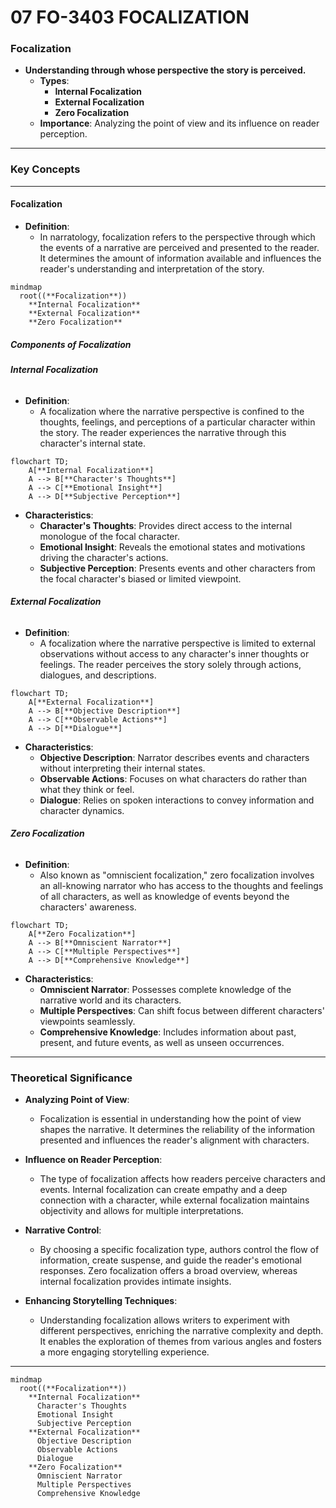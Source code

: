 # 07 FO-3403 FOCALIZATION

### **Focalization**

- **Understanding through whose perspective the story is perceived.**
  - **Types**:
    - **Internal Focalization**
    - **External Focalization**
    - **Zero Focalization**
  - **Importance**: Analyzing the point of view and its influence on reader perception.

---

### **Key Concepts**

---

#### **Focalization**

- **Definition**:
  - In narratology, focalization refers to the perspective through which the events of a narrative are perceived and presented to the reader. It determines the amount of information available and influences the reader's understanding and interpretation of the story.

```mermaid
mindmap
  root((**Focalization**))
    **Internal Focalization**
    **External Focalization**
    **Zero Focalization**
```

##### **Components of Focalization**

###### **Internal Focalization**

- **Definition**:
  - A focalization where the narrative perspective is confined to the thoughts, feelings, and perceptions of a particular character within the story. The reader experiences the narrative through this character's internal state.

```mermaid
flowchart TD;
    A[**Internal Focalization**]
    A --> B[**Character's Thoughts**]
    A --> C[**Emotional Insight**]
    A --> D[**Subjective Perception**]
```

- **Characteristics**:
  - **Character's Thoughts**: Provides direct access to the internal monologue of the focal character.
  - **Emotional Insight**: Reveals the emotional states and motivations driving the character's actions.
  - **Subjective Perception**: Presents events and other characters from the focal character's biased or limited viewpoint.

###### **External Focalization**

- **Definition**:
  - A focalization where the narrative perspective is limited to external observations without access to any character's inner thoughts or feelings. The reader perceives the story solely through actions, dialogues, and descriptions.

```mermaid
flowchart TD;
    A[**External Focalization**]
    A --> B[**Objective Description**]
    A --> C[**Observable Actions**]
    A --> D[**Dialogue**]
```

- **Characteristics**:
  - **Objective Description**: Narrator describes events and characters without interpreting their internal states.
  - **Observable Actions**: Focuses on what characters do rather than what they think or feel.
  - **Dialogue**: Relies on spoken interactions to convey information and character dynamics.

###### **Zero Focalization**

- **Definition**:
  - Also known as "omniscient focalization," zero focalization involves an all-knowing narrator who has access to the thoughts and feelings of all characters, as well as knowledge of events beyond the characters' awareness.

```mermaid
flowchart TD;
    A[**Zero Focalization**]
    A --> B[**Omniscient Narrator**]
    A --> C[**Multiple Perspectives**]
    A --> D[**Comprehensive Knowledge**]
```

- **Characteristics**:
  - **Omniscient Narrator**: Possesses complete knowledge of the narrative world and its characters.
  - **Multiple Perspectives**: Can shift focus between different characters' viewpoints seamlessly.
  - **Comprehensive Knowledge**: Includes information about past, present, and future events, as well as unseen occurrences.

---

### **Theoretical Significance**

- **Analyzing Point of View**:

  - Focalization is essential in understanding how the point of view shapes the narrative. It determines the reliability of the information presented and influences the reader's alignment with characters.

- **Influence on Reader Perception**:

  - The type of focalization affects how readers perceive characters and events. Internal focalization can create empathy and a deep connection with a character, while external focalization maintains objectivity and allows for multiple interpretations.

- **Narrative Control**:

  - By choosing a specific focalization type, authors control the flow of information, create suspense, and guide the reader's emotional responses. Zero focalization offers a broad overview, whereas internal focalization provides intimate insights.

- **Enhancing Storytelling Techniques**:
  - Understanding focalization allows writers to experiment with different perspectives, enriching the narrative complexity and depth. It enables the exploration of themes from various angles and fosters a more engaging storytelling experience.

---

```mermaid
mindmap
  root((**Focalization**))
    **Internal Focalization**
      Character's Thoughts
      Emotional Insight
      Subjective Perception
    **External Focalization**
      Objective Description
      Observable Actions
      Dialogue
    **Zero Focalization**
      Omniscient Narrator
      Multiple Perspectives
      Comprehensive Knowledge
```
